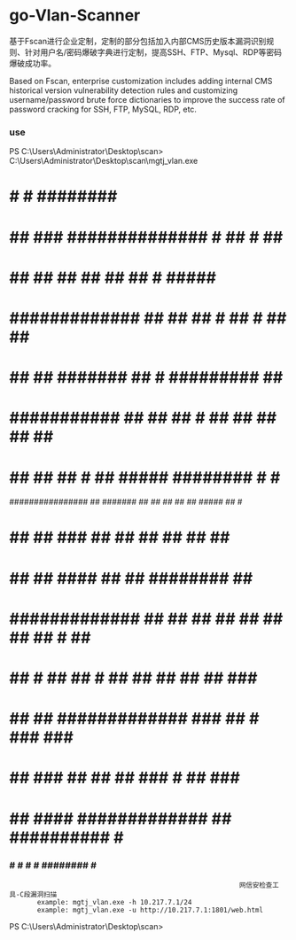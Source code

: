 # go-Vlan-Scanner

基于Fscan进行企业定制，定制的部分包括加入内部CMS历史版本漏洞识别规则、针对用户名/密码爆破字典进行定制，提高SSH、FTP、Mysql、RDP等密码爆破成功率。

Based on Fscan, enterprise customization includes adding internal CMS historical version vulnerability detection rules and customizing username/password brute force dictionaries to improve the success rate of password cracking for SSH, FTP, MySQL, RDP, etc.


### use
PS C:\Users\Administrator\Desktop\scan> C:\Users\Administrator\Desktop\scan\mgtj_vlan.exe

#  #       #                             ########           #
#   ##    ###      ##############   #         ##       #    ##  #
#    ##  ##        ##         ##    ##     ## #     ##### ########
# #############    ##         ##     ##  #  ##  #     ##    ## ##
#      ##          ## ####### ##     #   #########    ## ##########
#  ###########     ##   ##    ##      #  ## ## ##    ##     ## ##
#      ##          ##   ## #  ##   ##### ########    # #  #######
################   ## ####### ##     ##  ## ## ##   #####   ## #
#      ##          ##   ###   ##     ##  ## ## ##     ##    ##
#      ##          ##   ####  ##     ##  ########     ## ########
# #############    ##   ## ## ##     ##  ## ## ##   # ##    ##
#     ## #         ##   ## #  ##     ##  ## ## ##    ### #########
#    ##   ##       #############     ### ## # ###     ###   ##
#   ##     ###     ##         ##    ## ###     #     ## ### #
#  ##       ####   #############   ##   ##########   #   ##########
###           #    #          #     #    ########   #      #######

                                                              网信安检查工具-C段漏洞扫描
           example: mgtj_vlan.exe -h 10.217.7.1/24
           example: mgtj_vlan.exe -u http://10.217.7.1:1801/web.html
PS C:\Users\Administrator\Desktop\scan>